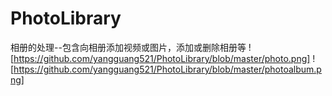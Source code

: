 # PhotoLibrary
相册的处理--包含向相册添加视频或图片，添加或删除相册等
![https://github.com/yangguang521/PhotoLibrary/blob/master/photo.png]
![https://github.com/yangguang521/PhotoLibrary/blob/master/photoalbum.png]

